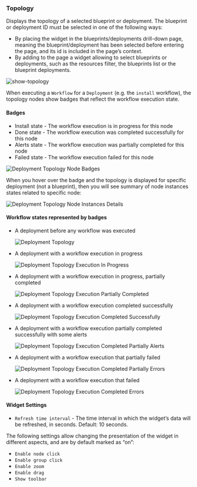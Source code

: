 ### Topology
Displays the topology of a selected blueprint or deployment.
The blueprint or deployment ID must be selected in one of the following ways: 

* By placing the widget in the blueprints/deployments drill-down page, meaning the blueprint/deployment has been selected before entering the page, and its id is included in the page’s context. 
* By adding to the page a widget allowing to select blueprints or deployments, such as the resources filter, the blueprints list or the blueprint deployments.  

![show-topology](https://docs.cloudify.co/5.0.5/images/ui/widgets/show-topology.png)

When executing a `Workflow` for a `Deployment` (e.g. the `install` workflow), the topology nodes show badges that reflect the workflow execution state.
    

#### Badges

* Install state - The workflow execution is in progress for this node
* Done state - The workflow execution was completed successfully for this node
* Alerts state - The workflow execution was partially completed for this node
* Failed state - The workflow execution failed for this node

![Deployment Topology Node Badges](https://docs.cloudify.co/5.0.5/images/ui/widgets/topology-widget-badges.png)

When you hover over the badge and the topology is displayed for specific deployment (not a blueprint), then you will see summary of node instances states related to specific node:

![Deployment Topology Node Instances Details](https://docs.cloudify.co/5.0.5/images/ui/widgets/topology-widget-node-instances-details.png)
 

#### Workflow states represented by badges

* A deployment before any workflow was executed

    ![Deployment Topology](https://docs.cloudify.co/5.0.5/images/ui/widgets/topology-widget-1.png)

* A deployment with a workflow execution in progress

    ![Deployment Topology Execution In Progress](https://docs.cloudify.co/5.0.5/images/ui/widgets/topology-widget-2.png)

* A deployment with a workflow execution in progress, partially completed

    ![Deployment Topology Execution Partially Completed](https://docs.cloudify.co/5.0.5/images/ui/widgets/topology-widget-3.png)

* A deployment with a workflow execution completed successfully

    ![Deployment Topology Execution Completed Successfully](https://docs.cloudify.co/5.0.5/images/ui/widgets/topology-widget-4.png)

* A deployment with a workflow execution partially completed successfully with some alerts

    ![Deployment Topology Execution Completed Partially Alerts](https://docs.cloudify.co/5.0.5/images/ui/widgets/topology-widget-5.png)

* A deployment with a workflow execution that partially failed

    ![Deployment Topology Execution Completed Partially Errors](https://docs.cloudify.co/5.0.5/images/ui/widgets/topology-widget-6.png)

* A deployment with a workflow execution that failed

    ![Deployment Topology Execution Completed Errors](https://docs.cloudify.co/5.0.5/images/ui/widgets/topology-widget-7.png)

#### Widget Settings 
* `Refresh time interval` - The time interval in which the widget’s data will be refreshed, in seconds. Default: 10 seconds.

The following settings allow changing the presentation of the widget in different aspects, and are by default marked as “on”: 

* `Enable node click` 
* `Enable group click` 
* `Enable zoom` 
* `Enable drag` 
* `Show toolbar` 
